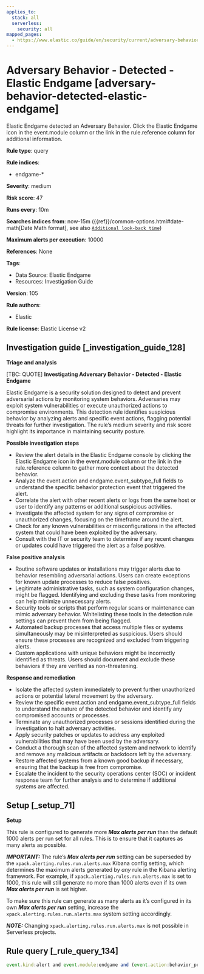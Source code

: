 ```yaml
---
applies_to:
  stack: all
  serverless:
    security: all
mapped_pages:
  - https://www.elastic.co/guide/en/security/current/adversary-behavior-detected-elastic-endgame.html
---
```


# Adversary Behavior - Detected - Elastic Endgame [adversary-behavior-detected-elastic-endgame]

Elastic Endgame detected an Adversary Behavior. Click the Elastic Endgame icon in the event.module column or the link in the rule.reference column for additional information.

**Rule type**: query

**Rule indices**:

* endgame-*

**Severity**: medium

**Risk score**: 47

**Runs every**: 10m

**Searches indices from**: now-15m ({{ref}}/common-options.html#date-math[Date Math format], see also [`Additional look-back time`](docs-content://solutions/security/detect-and-alert/create-detection-rule.md#rule-schedule))

**Maximum alerts per execution**: 10000

**References**: None

**Tags**:

* Data Source: Elastic Endgame
* Resources: Investigation Guide

**Version**: 105

**Rule authors**:

* Elastic

**Rule license**: Elastic License v2

## Investigation guide [_investigation_guide_128]

**Triage and analysis**

[TBC: QUOTE]
**Investigating Adversary Behavior - Detected - Elastic Endgame**

Elastic Endgame is a security solution designed to detect and prevent adversarial actions by monitoring system behaviors. Adversaries may exploit system vulnerabilities or execute unauthorized actions to compromise environments. This detection rule identifies suspicious behavior by analyzing alerts and specific event actions, flagging potential threats for further investigation. The rule’s medium severity and risk score highlight its importance in maintaining security posture.

**Possible investigation steps**

* Review the alert details in the Elastic Endgame console by clicking the Elastic Endgame icon in the event.module column or the link in the rule.reference column to gather more context about the detected behavior.
* Analyze the event.action and endgame.event_subtype_full fields to understand the specific behavior protection event that triggered the alert.
* Correlate the alert with other recent alerts or logs from the same host or user to identify any patterns or additional suspicious activities.
* Investigate the affected system for any signs of compromise or unauthorized changes, focusing on the timeframe around the alert.
* Check for any known vulnerabilities or misconfigurations in the affected system that could have been exploited by the adversary.
* Consult with the IT or security team to determine if any recent changes or updates could have triggered the alert as a false positive.

**False positive analysis**

* Routine software updates or installations may trigger alerts due to behavior resembling adversarial actions. Users can create exceptions for known update processes to reduce false positives.
* Legitimate administrative tasks, such as system configuration changes, might be flagged. Identifying and excluding these tasks from monitoring can help minimize unnecessary alerts.
* Security tools or scripts that perform regular scans or maintenance can mimic adversary behavior. Whitelisting these tools in the detection rule settings can prevent them from being flagged.
* Automated backup processes that access multiple files or systems simultaneously may be misinterpreted as suspicious. Users should ensure these processes are recognized and excluded from triggering alerts.
* Custom applications with unique behaviors might be incorrectly identified as threats. Users should document and exclude these behaviors if they are verified as non-threatening.

**Response and remediation**

* Isolate the affected system immediately to prevent further unauthorized actions or potential lateral movement by the adversary.
* Review the specific event.action and endgame.event_subtype_full fields to understand the nature of the detected behavior and identify any compromised accounts or processes.
* Terminate any unauthorized processes or sessions identified during the investigation to halt adversary activities.
* Apply security patches or updates to address any exploited vulnerabilities that may have been used by the adversary.
* Conduct a thorough scan of the affected system and network to identify and remove any malicious artifacts or backdoors left by the adversary.
* Restore affected systems from a known good backup if necessary, ensuring that the backup is free from compromise.
* Escalate the incident to the security operations center (SOC) or incident response team for further analysis and to determine if additional systems are affected.


## Setup [_setup_71]

**Setup**

This rule is configured to generate more ***Max alerts per run*** than the default 1000 alerts per run set for all rules. This is to ensure that it captures as many alerts as possible.

***IMPORTANT:*** The rule’s ***Max alerts per run*** setting can be superseded by the `xpack.alerting.rules.run.alerts.max` Kibana config setting, which determines the maximum alerts generated by *any* rule in the Kibana alerting framework. For example, if `xpack.alerting.rules.run.alerts.max` is set to 1000, this rule will still generate no more than 1000 alerts even if its own ***Max alerts per run*** is set higher.

To make sure this rule can generate as many alerts as it’s configured in its own ***Max alerts per run*** setting, increase the `xpack.alerting.rules.run.alerts.max` system setting accordingly.

***NOTE:*** Changing `xpack.alerting.rules.run.alerts.max` is not possible in Serverless projects.


## Rule query [_rule_query_134]

```js
event.kind:alert and event.module:endgame and (event.action:behavior_protection_event or endgame.event_subtype_full:behavior_protection_event)
```


